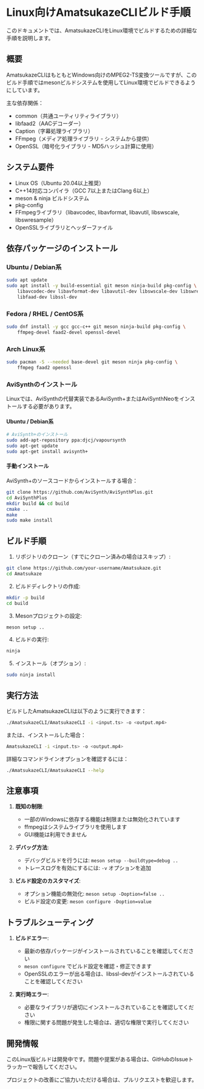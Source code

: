 # Linux向けAmatsukazeCLIビルド手順

このドキュメントでは、AmatsukazeCLIをLinux環境でビルドするための詳細な手順を説明します。

## 概要

AmatsukazeCLIはもともとWindows向けのMPEG2-TS変換ツールですが、このビルド手順ではmesonビルドシステムを使用してLinux環境でビルドできるようにしています。

主な依存関係：
- common（共通ユーティリティライブラリ）
- libfaad2（AACデコーダー）
- Caption（字幕処理ライブラリ）
- FFmpeg（メディア処理ライブラリ - システムから提供）
- OpenSSL（暗号化ライブラリ - MD5ハッシュ計算に使用）

## システム要件

- Linux OS（Ubuntu 20.04以上推奨）
- C++14対応コンパイラ（GCC 7以上またはClang 6以上）
- meson & ninja ビルドシステム
- pkg-config
- FFmpegライブラリ（libavcodec, libavformat, libavutil, libswscale, libswresample）
- OpenSSLライブラリとヘッダーファイル

## 依存パッケージのインストール

### Ubuntu / Debian系

```bash
sudo apt update
sudo apt install -y build-essential git meson ninja-build pkg-config \
    libavcodec-dev libavformat-dev libavutil-dev libswscale-dev libswresample-dev \
    libfaad-dev libssl-dev
```

### Fedora / RHEL / CentOS系

```bash
sudo dnf install -y gcc gcc-c++ git meson ninja-build pkg-config \
    ffmpeg-devel faad2-devel openssl-devel
```

### Arch Linux系

```bash
sudo pacman -S --needed base-devel git meson ninja pkg-config \
    ffmpeg faad2 openssl
```

### AviSynthのインストール

Linuxでは、AviSynthの代替実装であるAviSynth+またはAviSynthNeoをインストールする必要があります。

#### Ubuntu / Debian系
```bash
# AviSynth+のインストール
sudo add-apt-repository ppa:djcj/vapoursynth
sudo apt-get update
sudo apt-get install avisynth+
```

#### 手動インストール
AviSynth+のソースコードからインストールする場合：
```bash
git clone https://github.com/AviSynth/AviSynthPlus.git
cd AviSynthPlus
mkdir build && cd build
cmake ..
make
sudo make install
```

## ビルド手順

1. リポジトリのクローン（すでにクローン済みの場合はスキップ）:

```bash
git clone https://github.com/your-username/Amatsukaze.git
cd Amatsukaze
```

2. ビルドディレクトリの作成:

```bash
mkdir -p build
cd build
```

3. Mesonプロジェクトの設定:

```bash
meson setup ..
```

4. ビルドの実行:

```bash
ninja
```

5. インストール（オプション）:

```bash
sudo ninja install
```

## 実行方法

ビルドしたAmatsukazeCLIは以下のように実行できます：

```bash
./AmatsukazeCLI/AmatsukazeCLI -i <input.ts> -o <output.mp4>
```

または、インストールした場合：

```bash
AmatsukazeCLI -i <input.ts> -o <output.mp4>
```

詳細なコマンドラインオプションを確認するには：

```bash
./AmatsukazeCLI/AmatsukazeCLI --help
```

## 注意事項

1. **既知の制限**:
   - 一部のWindowsに依存する機能は制限または無効化されています
   - ffmpegはシステムライブラリを使用します
   - GUI機能は利用できません

2. **デバッグ方法**:
   - デバッグビルドを行うには: `meson setup --buildtype=debug ..`
   - トレースログを有効にするには: `-v` オプションを追加

3. **ビルド設定のカスタマイズ**:
   - オプション機能の無効化: `meson setup -Doption=false ..`
   - ビルド設定の変更: `meson configure -Doption=value`

## トラブルシューティング

1. **ビルドエラー**:
   - 最新の依存パッケージがインストールされていることを確認してください
   - `meson configure` でビルド設定を確認・修正できます
   - OpenSSLのエラーが出る場合は、libssl-devがインストールされていることを確認してください

2. **実行時エラー**:
   - 必要なライブラリが適切にインストールされていることを確認してください
   - 権限に関する問題が発生した場合は、適切な権限で実行してください

## 開発情報

このLinux版ビルドは開発中です。問題や提案がある場合は、GitHubのIssueトラッカーで報告してください。

プロジェクトの改善にご協力いただける場合は、プルリクエストを歓迎します。 